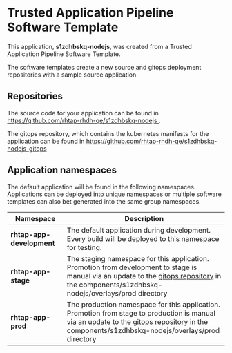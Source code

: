 # Trusted Application Pipeline Software Template

This application, **s1zdhbskq-nodejs**, was created from a Trusted Application Pipeline Software Template.

The software templates create a new source and gitops deployment repositories with a sample source application. 

## Repositories

The source code for your application can be found in [https://github.com/rhtap-rhdh-qe/s1zdhbskq-nodejs ](https://github.com/rhtap-rhdh-qe/s1zdhbskq-nodejs ).
 
The gitops repository, which contains the kubernetes manifests for the application can be found in 
[https://github.com/rhtap-rhdh-qe/s1zdhbskq-nodejs-gitops ](https://github.com/rhtap-rhdh-qe/s1zdhbskq-nodejs-gitops ) 

## Application namespaces 

The default application will be found in the following namespaces. Applications can be deployed into unique namespaces or multiple software templates can also bet generated into the same group namespaces.  

|  Namespace   |  Description   |  
| -------- | -------- |   
| **rhtap-app-development** | The default application during development. Every build will be deployed to this namespace for testing. | 
| **rhtap-app-stage** | The staging namespace for this application. Promotion from development to stage is manual via an update to the [gitops repository](https://github.com/rhtap-rhdh-qe/s1zdhbskq-nodejs-gitops ) in the components/s1zdhbskq-nodejs/overlays/prod directory |  
| **rhtap-app-prod** | The production namespace for this application. Promotion from stage to production is manual via an update to the [gitops repository](https://github.com/rhtap-rhdh-qe/s1zdhbskq-nodejs-gitops ) in the components/s1zdhbskq-nodejs/overlays/prod directory | 